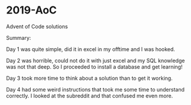 # 2019-AoC
Advent of Code solutions

Summary:

Day 1 was quite simple, did it in excel in my offtime and I was hooked.

Day 2 was horrible, could not do it with just excel and my SQL knowledge was not that deep. So I proceeded to install a database and get learning!

Day 3 took more time to think about a solution than to get it working. 

Day 4 had some weird instructions that took me some time to understand correctly. I looked at the subreddit and that confused me even more.
